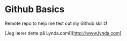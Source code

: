 # Github Basics
Remote repo to help me test out my Github skillz!

[Jeg lærer dette på Lynda.com!][http://www.lynda.com]

